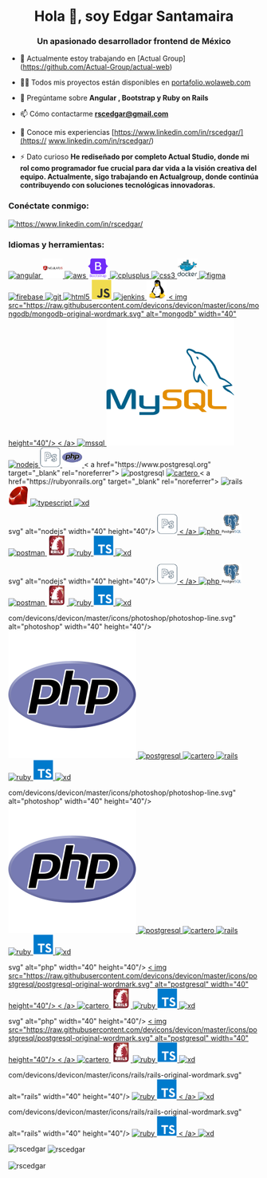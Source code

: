 <h1 align="center">Hola 👋, soy Edgar Santamaira</h1>
<h3 align="center">Un apasionado desarrollador frontend de México</h3>

- 🔭 Actualmente estoy trabajando en [Actual Group] (https://github.com/Actual-Group/actual-web)

- 👨‍💻 Todos mis proyectos están disponibles en [portafolio.wolaweb.com](portafolio.wolaweb.com)

- 💬 Pregúntame sobre **Angular , Bootstrap y Ruby on Rails**

- 📫 Cómo contactarme **rscedgar@gmail.com**

- 📄 Conoce mis experiencias [https://www.linkedin.com/in/rscedgar/](https:// www.linkedin.com/in/rscedgar/)

- ⚡ Dato curioso **He rediseñado por completo Actual Studio, donde mi rol como programador fue crucial para dar vida a la visión creativa del equipo. Actualmente, sigo trabajando en Actualgroup, donde continúa contribuyendo con soluciones tecnológicas innovadoras.**

<h3 align="left">Conéctate conmigo:</h3>
<p align="left">
<a href="https:// linkedin.com/in/https://www.linkedin.com/in/rscedgar/" target="blank"><img align="center" src="https://raw.githubusercontent.com/rahuldkjain/github -profile-readme-generator/master/src/images/icons/Social/linked-in-alt.svg" alt="https://www.linkedin.com/in/rscedgar/" height="30" width= "40" /></a>
</p>

<h3 align="left">Idiomas y herramientas:</h3>
<p align="left"> <a href="https://angular.io" target="_blank" rel="noreferrer"> <img src="https://angular.io/assets/images/logos /angular/angular.svg" alt="angular" width="40" height="40"/> </a> <a href="https://angular.io" target="_blank" rel="noreferrer "> <img src="https://raw.githubusercontent.com/devicons/devicon/master/icons/angularjs/angularjs-original-wordmark.svg" alt="angularjs" width="40" height="40" /> </a> <a href="https://aws.amazon.com" target="_blank" rel="noreferrer"> <img src="https://raw.githubusercontent.com/devicons/devicon /master/icons/amazonwebservices/amazonwebservices-original-wordmark.svg" alt="aws" width="40" height="40"/> </a> <a href="https://getbootstrap.com" target ="_blank" rel="noreferrer"> <img src="https://raw.githubusercontent.com/devicons/devicon/master/icons/bootstrap/bootstrap-plain-wordmark.svg" alt="bootstrap" width= "40" height="40"/> </a> <a href="https://www.w3schools.com/cpp/" target="_blank" rel="noreferrer"> <img src="https: //raw.githubusercontent.com/devicons/devicon/master/icons/cplusplus/cplusplus-original.svg" alt="cplusplus" width="40" height="40"/> </a> <a href=" https://www.w3schools.com/css/" target="_blank" rel="noreferrer"> <img src="https://raw.githubusercontent.com/devicons/devicon/master/icons/css3/css3 -original-wordmark.svg" alt="css3" width="40" height="40"/> </a> <a href="https://www.docker.com/" target="_blank" rel ="noreferrer"> <img src="https://raw.githubusercontent.com/devicons/devicon/master/icons/docker/docker-original-wordmark.svg" alt="docker" width="40" height= "40"/> </a> <a href="https://www.figma.com/" target="_blank" rel="noreferrer"> <img src="https://www.vectorlogo.zone /logos/figma/figma-icon.svg" alt="figma" width="40" height="40"/> </a> <a href="https://firebase.google.com/" target= "_blank" rel="noreferrer"> <img src="https://www.vectorlogo.zone/logos/firebase/firebase-icon.svg" alt="firebase" width="40" height="40"/> </a> <a href="https://git-scm.com/" target="_blank" rel="noreferrer"> <img src="https://www.vectorlogo.zone/logos/git-scm/git-scm-icon.svg" alt="git" width="40" height="40"/> </a> <a href="https://www.w3.org/html/" target="_blank" rel="noreferrer"> <img src="https://raw.githubusercontent.com/devicons/devicon/master/ icon/html5/html5-original-wordmark.svg" alt="html5" width="40" height="40"/> </a> <a href="https://developer.mozilla.org/en- US/docs/Web/JavaScript" target="_blank" rel="noreferrer"> <img src="https://raw.githubusercontent.com/devicons/devicon/master/icons/javascript/javascript-original.svg" alt="javascript" width="40" height="40"/> </a> <a href="https://www.jenkins.io" target="_blank" rel="noreferrer"> <img src ="https://www.vectorlogo.zone/logos/jenkins/jenkins-icon.svg" alt="jenkins" width="40" height="40"/> </a> <a href="https: //www.linux.org/" target="_blank" rel="noreferrer"> <img src="https://raw.githubusercontent.com/devicons/devicon/master/icons/linux/linux-original.svg " alt="linux" width="40" height="40"/> </a> <a href="https://www.mongodb.com/" target="_blank" rel="noreferrer"> < img src="https://raw.githubusercontent.com/devicons/devicon/master/icons/mongodb/mongodb-original-wordmark.svg" alt="mongodb" width="40" height="40"/> < /a> <a href="https://www.microsoft.com/en-us/sql-server" target="_blank" rel="noreferrer"> <img src="https://www.svgrepo. com/show/303229/microsoft-sql-server-logo.svg" alt="mssql" width="40" height="40"/> </a> <a href="https://www.mysql. com/" target="_blank" rel="noreferrer"> <img src="https://raw.githubusercontent.com/devicons/devicon/master/icons/mysql/mysql-original-wordmark.svg" alt=" mysql" ancho="40" alto="40"/> </a> <a href="https://nodejs.org" target="_blank" rel="noreferrer"> <img src="https:/ /raw.githubusercontent.com/devicons/devicon/master/icons/nodejs/nodejs-original-wordmark.svg" alt="nodejs" width="40" height="40"/> </a> <a href="https:// www.photoshop.com/en" target="_blank" rel="noreferrer"> <img src="https://raw.githubusercontent.com/devicons/devicon/master/icons/photoshop/photoshop-line.svg" alt="photoshop" width="40" height="40"/> </a> <a href="https://www.php.net" target="_blank" rel="noreferrer"> <img src ="https://raw.githubusercontent.com/devicons/devicon/master/icons/php/php-original.svg" alt="php" width="40" height="40"/> </a> < a href="https://www.postgresql.org" target="_blank" rel="noreferrer"> <img src="https://raw.githubusercontent.com/devicons/devicon/master/icons/postgresql/ postgresql-original-wordmark.svg" alt="postgresql" width="40" height="40"/> </a> <a href="https://postman.com" target="_blank" rel=" noreferrer"> <img src="https://www.vectorlogo.zone/logos/getpostman/getpostman-icon.svg" alt="cartero" width="40" height="40"/> </a> < a href="https://rubyonrails.org" target="_blank" rel="noreferrer"> <img src="https://raw.githubusercontent.com/devicons/devicon/master/icons/rails/rails- original-wordmark.svg" alt="rails" width="40" height="40"/> </a> <a href="https://www.ruby-lang.org/en/" target=" _blank" rel="noreferrer"> <img src="https://raw.githubusercontent.com/devicons/devicon/master/icons/ruby/ruby-original.svg" alt="ruby" width="40" height ="40"/> </a> <a href="https://www.typescriptlang.org/" target="_blank" rel="noreferrer"> <img src="https://raw.githubusercontent. com/devicons/devicon/master/icons/typescript/typescript-original.svg" alt="typescript" width="40" height="40"/> </a> <a href="https://www. adobe.com/products/xd.html" target="_blank" rel="noreferrer"> <img src="https://cdn.worldvectorlogo.com/logos/adobe-xd.svg" alt="xd" ancho ="40" altura="40"/> </a> </p>svg" alt="nodejs" width="40" height="40"/> </a> <a href="https://www.photoshop.com/en" target="_blank" rel="noreferrer" > <img src="https://raw.githubusercontent.com/devicons/devicon/master/icons/photoshop/photoshop-line.svg" alt="photoshop" width="40" height="40"/> < /a> <a href="https://www.php.net" target="_blank" rel="noreferrer"> <img src="https://raw.githubusercontent.com/devicons/devicon/master/ icon/php/php-original.svg" alt="php" width="40" height="40"/> </a> <a href="https://www.postgresql.org" target="_blank " rel="noreferrer"> <img src="https://raw.githubusercontent.com/devicons/devicon/master/icons/postgresql/postgresql-original-wordmark.svg" alt="postgresql" width="40" altura="40"/> </a> <a href="https://postman.com" target="_blank" rel="noreferrer"> <img src="https://www.vectorlogo.zone/ logos/getpostman/getpostman-icon.svg" alt="postman" width="40" height="40"/> </a> <a href="https://rubyonrails.org" target="_blank" rel ="noreferrer"> <img src="https://raw.githubusercontent.com/devicons/devicon/master/icons/rails/rails-original-wordmark.svg" alt="rails" width="40" height= "40"/> </a> <a href="https://www.ruby-lang.org/en/" target="_blank" rel="noreferrer"> <img src="https://raw .githubusercontent.com/devicons/devicon/master/icons/ruby/ruby-original.svg" alt="ruby" width="40" height="40"/> </a> <a href="https:/ /www.typescriptlang.org/" target="_blank" rel="noreferrer"> <img src="https://raw.githubusercontent.com/devicons/devicon/master/icons/typescript/typescript-original.svg" alt="typescript" width="40" height="40"/> </a> <a href="https://www.adobe.com/products/xd.html" target="_blank" rel=" noreferrer"> <img src="https://cdn.worldvectorlogo.com/logos/adobe-xd.svg" alt="xd" width="40" height="40"/> </a> </p >svg" alt="nodejs" width="40" height="40"/> </a> <a href="https://www.photoshop.com/en" target="_blank" rel="noreferrer" > <img src="https://raw.githubusercontent.com/devicons/devicon/master/icons/photoshop/photoshop-line.svg" alt="photoshop" width="40" height="40"/> < /a> <a href="https://www.php.net" target="_blank" rel="noreferrer"> <img src="https://raw.githubusercontent.com/devicons/devicon/master/ icon/php/php-original.svg" alt="php" width="40" height="40"/> </a> <a href="https://www.postgresql.org" target="_blank " rel="noreferrer"> <img src="https://raw.githubusercontent.com/devicons/devicon/master/icons/postgresql/postgresql-original-wordmark.svg" alt="postgresql" width="40" altura="40"/> </a> <a href="https://postman.com" target="_blank" rel="noreferrer"> <img src="https://www.vectorlogo.zone/ logos/getpostman/getpostman-icon.svg" alt="postman" width="40" height="40"/> </a> <a href="https://rubyonrails.org" target="_blank" rel ="noreferrer"> <img src="https://raw.githubusercontent.com/devicons/devicon/master/icons/rails/rails-original-wordmark.svg" alt="rails" width="40" height= "40"/> </a> <a href="https://www.ruby-lang.org/en/" target="_blank" rel="noreferrer"> <img src="https://raw .githubusercontent.com/devicons/devicon/master/icons/ruby/ruby-original.svg" alt="ruby" width="40" height="40"/> </a> <a href="https:/ /www.typescriptlang.org/" target="_blank" rel="noreferrer"> <img src="https://raw.githubusercontent.com/devicons/devicon/master/icons/typescript/typescript-original.svg" alt="typescript" width="40" height="40"/> </a> <a href="https://www.adobe.com/products/xd.html" target="_blank" rel=" noreferrer"> <img src="https://cdn.worldvectorlogo.com/logos/adobe-xd.svg" alt="xd" width="40" height="40"/> </a> </p >com/devicons/devicon/master/icons/photoshop/photoshop-line.svg" alt="photoshop" width="40" height="40"/> </a> <a href="https://www. php.net" target="_blank" rel="noreferrer"> <img src="https://raw.githubusercontent.com/devicons/devicon/master/icons/php/php-original.svg" alt="php " ancho="40" alto="40"/> </a> <a href="https://www.postgresql.org" target="_blank" rel="noreferrer"> <img src="https: //raw.githubusercontent.com/devicons/devicon/master/icons/postgresql/postgresql-original-wordmark.svg" alt="postgresql" width="40" height="40"/> </a> <a href ="https://postman.com" target="_blank" rel="noreferrer"> <img src="https://www.vectorlogo.zone/logos/getpostman/getpostman-icon.svg" alt="cartero " ancho="40" alto="40"/> </a> <a href="https://rubyonrails.org" target="_blank" rel="noreferrer"> <img src="https:// raw.githubusercontent.com/devicons/devicon/master/icons/rails/rails-original-wordmark.svg" alt="rails" width="40" height="40"/> </a> <a href=" https://www.ruby-lang.org/en/" target="_blank" rel="noreferrer"> <img src="https://raw.githubusercontent.com/devicons/devicon/master/icons/ruby /ruby-original.svg" alt="ruby" width="40" height="40"/> </a> <a href="https://www.typescriptlang.org/" target="_blank" rel ="noreferrer"> <img src="https://raw.githubusercontent.com/devicons/devicon/master/icons/typescript/typescript-original.svg" alt="typescript" width="40" height="40 "/> </a> <a href="https://www.adobe.com/products/xd.html" target="_blank" rel="noreferrer"> <img src="https://cdn. worldvectorlogo.com/logos/adobe-xd.svg" alt="xd" width="40" height="40"/> </a> </p>com/devicons/devicon/master/icons/photoshop/photoshop-line.svg" alt="photoshop" width="40" height="40"/> </a> <a href="https://www. php.net" target="_blank" rel="noreferrer"> <img src="https://raw.githubusercontent.com/devicons/devicon/master/icons/php/php-original.svg" alt="php " ancho="40" alto="40"/> </a> <a href="https://www.postgresql.org" target="_blank" rel="noreferrer"> <img src="https: //raw.githubusercontent.com/devicons/devicon/master/icons/postgresql/postgresql-original-wordmark.svg" alt="postgresql" width="40" height="40"/> </a> <a href ="https://postman.com" target="_blank" rel="noreferrer"> <img src="https://www.vectorlogo.zone/logos/getpostman/getpostman-icon.svg" alt="cartero " ancho="40" alto="40"/> </a> <a href="https://rubyonrails.org" target="_blank" rel="noreferrer"> <img src="https:// raw.githubusercontent.com/devicons/devicon/master/icons/rails/rails-original-wordmark.svg" alt="rails" width="40" height="40"/> </a> <a href=" https://www.ruby-lang.org/en/" target="_blank" rel="noreferrer"> <img src="https://raw.githubusercontent.com/devicons/devicon/master/icons/ruby /ruby-original.svg" alt="ruby" width="40" height="40"/> </a> <a href="https://www.typescriptlang.org/" target="_blank" rel ="noreferrer"> <img src="https://raw.githubusercontent.com/devicons/devicon/master/icons/typescript/typescript-original.svg" alt="typescript" width="40" height="40 "/> </a> <a href="https://www.adobe.com/products/xd.html" target="_blank" rel="noreferrer"> <img src="https://cdn. worldvectorlogo.com/logos/adobe-xd.svg" alt="xd" width="40" height="40"/> </a> </p>svg" alt="php" width="40" height="40"/> </a> <a href="https://www.postgresql.org" target="_blank" rel="noreferrer"> < img src="https://raw.githubusercontent.com/devicons/devicon/master/icons/postgresql/postgresql-original-wordmark.svg" alt="postgresql" width="40" height="40"/> < /a> <a href="https://postman.com" target="_blank" rel="noreferrer"> <img src="https://www.vectorlogo.zone/logos/getpostman/getpostman-icon. svg" alt="cartero" width="40" height="40"/> </a> <a href="https://rubyonrails.org" target="_blank" rel="noreferrer"> <img src ="https://raw.githubusercontent.com/devicons/devicon/master/icons/rails/rails-original-wordmark.svg" alt="rails" width="40" height="40"/> </a > <a href="https://www.ruby-lang.org/en/" target="_blank" rel="noreferrer"> <img src="https://raw.githubusercontent.com/devicons/devicon /master/icons/ruby/ruby-original.svg" alt="ruby" width="40" height="40"/> </a> <a href="https://www.typescriptlang.org/" target="_blank" rel="noreferrer"> <img src="https://raw.githubusercontent.com/devicons/devicon/master/icons/typescript/typescript-original.svg" alt="typescript" width=" 40" altura="40"/> </a> <a href="https://www.adobe.com/products/xd.html" target="_blank" rel="noreferrer"> <img src=" https://cdn.worldvectorlogo.com/logos/adobe-xd.svg" alt="xd" width="40" height="40"/> </a> </p>svg" alt="php" width="40" height="40"/> </a> <a href="https://www.postgresql.org" target="_blank" rel="noreferrer"> < img src="https://raw.githubusercontent.com/devicons/devicon/master/icons/postgresql/postgresql-original-wordmark.svg" alt="postgresql" width="40" height="40"/> < /a> <a href="https://postman.com" target="_blank" rel="noreferrer"> <img src="https://www.vectorlogo.zone/logos/getpostman/getpostman-icon. svg" alt="cartero" width="40" height="40"/> </a> <a href="https://rubyonrails.org" target="_blank" rel="noreferrer"> <img src ="https://raw.githubusercontent.com/devicons/devicon/master/icons/rails/rails-original-wordmark.svg" alt="rails" width="40" height="40"/> </a > <a href="https://www.ruby-lang.org/en/" target="_blank" rel="noreferrer"> <img src="https://raw.githubusercontent.com/devicons/devicon /master/icons/ruby/ruby-original.svg" alt="ruby" width="40" height="40"/> </a> <a href="https://www.typescriptlang.org/" target="_blank" rel="noreferrer"> <img src="https://raw.githubusercontent.com/devicons/devicon/master/icons/typescript/typescript-original.svg" alt="typescript" width=" 40" altura="40"/> </a> <a href="https://www.adobe.com/products/xd.html" target="_blank" rel="noreferrer"> <img src=" https://cdn.worldvectorlogo.com/logos/adobe-xd.svg" alt="xd" width="40" height="40"/> </a> </p>com/devicons/devicon/master/icons/rails/rails-original-wordmark.svg" alt="rails" width="40" height="40"/> </a> <a href="https:// www.ruby-lang.org/en/" target="_blank" rel="noreferrer"> <img src="https://raw.githubusercontent.com/devicons/devicon/master/icons/ruby/ruby-original .svg" alt="ruby" width="40" height="40"/> </a> <a href="https://www.typescriptlang.org/" target="_blank" rel="noreferrer" > <img src="https://raw.githubusercontent.com/devicons/devicon/master/icons/typescript/typescript-original.svg" alt="typescript" width="40" height="40"/> < /a> <a href="https://www.adobe.com/products/xd.html" target="_blank" rel="noreferrer"> <img src="https://cdn.worldvectorlogo.com/ logos/adobe-xd.svg" alt="xd" width="40" height="40"/> </a> </p>com/devicons/devicon/master/icons/rails/rails-original-wordmark.svg" alt="rails" width="40" height="40"/> </a> <a href="https:// www.ruby-lang.org/en/" target="_blank" rel="noreferrer"> <img src="https://raw.githubusercontent.com/devicons/devicon/master/icons/ruby/ruby-original .svg" alt="ruby" width="40" height="40"/> </a> <a href="https://www.typescriptlang.org/" target="_blank" rel="noreferrer" > <img src="https://raw.githubusercontent.com/devicons/devicon/master/icons/typescript/typescript-original.svg" alt="typescript" width="40" height="40"/> < /a> <a href="https://www.adobe.com/products/xd.html" target="_blank" rel="noreferrer"> <img src="https://cdn.worldvectorlogo.com/ logos/adobe-xd.svg" alt="xd" width="40" height="40"/> </a> </p>

<p><img align="left" src="https://github-readme-stats.vercel.app/api/top-langs?username=rscedgar&show_icons=true&locale=en&layout=compact" alt="rscedgar" /> </p>

<p> <img align="center" src="https://github-readme-stats.vercel.app/api?username=rscedgar&show_icons=true&locale=en" alt="rscedgar" /> </p>

<p><img align="center" src="https://github-readme-streak-stats.herokuapp.com/?user=rscedgar&theme=default" alt="rscedgar" /></p >


